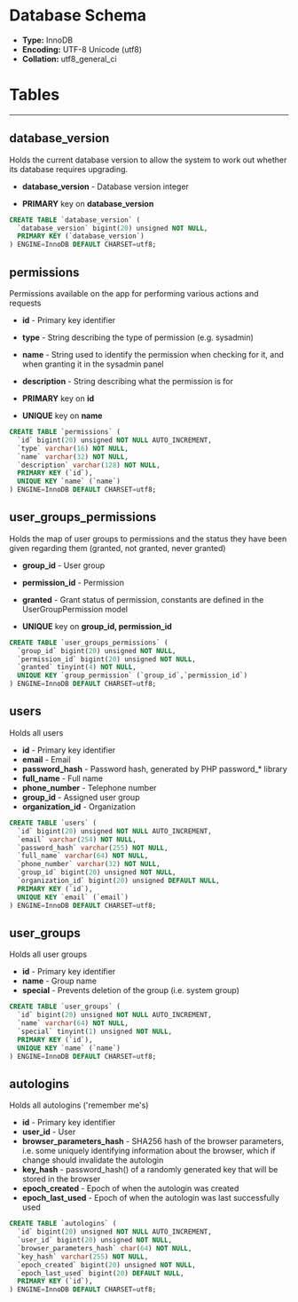 # Database Schema

* **Type:** InnoDB
* **Encoding:** UTF-8 Unicode (utf8)
* **Collation:** utf8_general_ci

# Tables
******************************************************************************************************************

database_version
-------------------------
Holds the current database version to allow the system to work out whether its database requires upgrading.

* **database_version** - Database version integer

* **PRIMARY** key on **database_version**

```sql
CREATE TABLE `database_version` (
  `database_version` bigint(20) unsigned NOT NULL,
  PRIMARY KEY (`database_version`)
) ENGINE=InnoDB DEFAULT CHARSET=utf8;
```

permissions
-------------------------
Permissions available on the app for performing various actions and requests

* **id** - Primary key identifier
* **type** - String describing the type of permission (e.g. sysadmin)
* **name** - String used to identify the permission when checking for it, and when granting it in the sysadmin panel
* **description** - String describing what the permission is for

* **PRIMARY** key on **id**
* **UNIQUE** key on **name**

```sql
CREATE TABLE `permissions` (
  `id` bigint(20) unsigned NOT NULL AUTO_INCREMENT,
  `type` varchar(16) NOT NULL,
  `name` varchar(32) NOT NULL,
  `description` varchar(128) NOT NULL,
  PRIMARY KEY (`id`),
  UNIQUE KEY `name` (`name`)
) ENGINE=InnoDB DEFAULT CHARSET=utf8;
```

user_groups_permissions
-------------------------
Holds the map of user groups to permissions and the status they have been given regarding them (granted, not granted, never granted)

* **group_id** - User group
* **permission_id** - Permission
* **granted** - Grant status of permission, constants are defined in the UserGroupPermission model

* **UNIQUE** key on **group_id, permission_id**

```sql
CREATE TABLE `user_groups_permissions` (
  `group_id` bigint(20) unsigned NOT NULL,
  `permission_id` bigint(20) unsigned NOT NULL,
  `granted` tinyint(4) NOT NULL,
  UNIQUE KEY `group_permission` (`group_id`,`permission_id`)
) ENGINE=InnoDB DEFAULT CHARSET=utf8;
```

users
-------------------------
Holds all users

* **id** - Primary key identifier
* **email** - Email
* **password_hash** - Password hash, generated by PHP password_* library
* **full_name** - Full name
* **phone_number** - Telephone number
* **group_id** - Assigned user group
* **organization_id** - Organization

```sql
CREATE TABLE `users` (
  `id` bigint(20) unsigned NOT NULL AUTO_INCREMENT,
  `email` varchar(254) NOT NULL,
  `password_hash` varchar(255) NOT NULL,
  `full_name` varchar(64) NOT NULL,
  `phone_number` varchar(32) NOT NULL,
  `group_id` bigint(20) unsigned NOT NULL,
  `organization_id` bigint(20) unsigned DEFAULT NULL,
  PRIMARY KEY (`id`),
  UNIQUE KEY `email` (`email`)
) ENGINE=InnoDB DEFAULT CHARSET=utf8;
```

user_groups
-------------------------
Holds all user groups

* **id** - Primary key identifier
* **name** - Group name
* **special** - Prevents deletion of the group (i.e. system group)

```sql
CREATE TABLE `user_groups` (
  `id` bigint(20) unsigned NOT NULL AUTO_INCREMENT,
  `name` varchar(64) NOT NULL,
  `special` tinyint(1) unsigned NOT NULL,
  PRIMARY KEY (`id`),
  UNIQUE KEY `name` (`name`)
) ENGINE=InnoDB DEFAULT CHARSET=utf8;
```

autologins
-------------------------
Holds all autologins ('remember me's)

* **id** - Primary key identifier
* **user_id** - User
* **browser_parameters_hash** - SHA256 hash of the browser parameters, i.e. some uniquely identifying information about the browser, which if change should invalidate the autologin
* **key_hash** - password_hash() of a randomly generated key that will be stored in the browser
* **epoch_created** - Epoch of when the autologin was created
* **epoch_last_used** - Epoch of when the autologin was last successfully used

```sql
CREATE TABLE `autologins` (
  `id` bigint(20) unsigned NOT NULL AUTO_INCREMENT,
  `user_id` bigint(20) unsigned NOT NULL,
  `browser_parameters_hash` char(64) NOT NULL,
  `key_hash` varchar(255) NOT NULL,
  `epoch_created` bigint(20) unsigned NOT NULL,
  `epoch_last_used` bigint(20) DEFAULT NULL,
  PRIMARY KEY (`id`),
) ENGINE=InnoDB DEFAULT CHARSET=utf8;
```